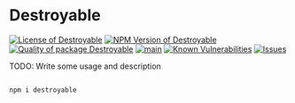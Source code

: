 # Destroyable

<!--Badges-->

 [![License of Destroyable](https://img.shields.io/github/license/hejny/destroyable.svg?style=flat)](https://github.com/hejny/destroyable/blob/main/LICENSE)
 [![NPM Version of Destroyable](https://badge.fury.io/js/destroyable.svg)](https://www.npmjs.com/package/destroyable)
 [![Quality of package Destroyable](https://packagequality.com/shield/destroyable.svg)](https://packagequality.com/#?package=destroyable)
 [![main](https://github.com/hejny/destroyable/actions/workflows/main.yml/badge.svg)](https://github.com/hejny/destroyable/actions/workflows/main.yml)
 [![Known Vulnerabilities](https://snyk.io/test/github/hejny/destroyable/badge.svg)](https://snyk.io/test/github/hejny/destroyable)
 [![Issues](https://img.shields.io/github/issues/hejny/destroyable.svg?style=flat)](https://github.com/hejny/destroyable/issues)

<!--/Badges-->

TODO: Write some usage and description

```bash

npm i destroyable

```
